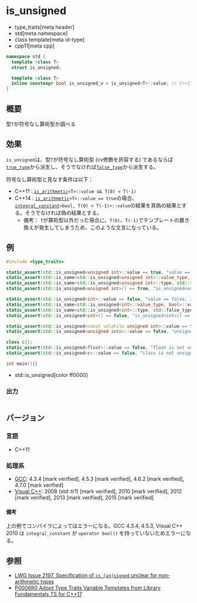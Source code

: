 # is_unsigned
* type_traits[meta header]
* std[meta namespace]
* class template[meta id-type]
* cpp11[meta cpp]

```cpp
namespace std {
  template <class T>
  struct is_unsigned;

  template <class T>
  inline constexpr bool is_unsigned_v = is_unsigned<T>::value; // C++17
}
```

## 概要
型`T`が符号なし算術型か調べる


## 効果
`is_unsigned`は、型`T`が符号なし算術型 (cv修飾を許容する) であるならば[`true_type`](true_type.md)から派生し、そうでなければ[`false_type`](false_type.md)から派生する。

符号なし算術型と見なす条件は以下：

- C++11 : [`is_arithmetic`](is_arithmetic.md)`<T>::value && T(0) < T(-1)`
- C++14 : [`is_arithmetic`](is_arithmetic.md)`<T>::value == true`の場合、[`integral_constant`](integral_constant.md)`<bool, T(0) < T(-1)>::value`の結果を真偽の結果とする。そうでなければ偽の結果とする。
    - 備考： `T`が算術型以外だった場合に、`T(0)`、`T(-1)`でテンプレートの置き換えが発生してしまうため、このような文言になっている。


## 例
```cpp example
#include <type_traits>

static_assert(std::is_unsigned<unsigned int>::value == true, "value == true, unsigned int is unsigned");
static_assert(std::is_same<std::is_unsigned<unsigned int>::value_type, bool>::value, "value_type == bool");
static_assert(std::is_same<std::is_unsigned<unsigned int>::type, std::true_type>::value, "type == true_type");
static_assert(std::is_unsigned<unsigned int>() == true, "is_unsigned<unsigned int>() == true");

static_assert(std::is_unsigned<int>::value == false, "value == false, int is not unsigned");
static_assert(std::is_same<std::is_unsigned<int>::value_type, bool>::value, "value_type == bool");
static_assert(std::is_same<std::is_unsigned<int>::type, std::false_type>::value, "type == false_type");
static_assert(std::is_unsigned<int>() == false, "is_unsigned<int>() == false");

static_assert(std::is_unsigned<const volatile unsigned int>::value == true, "const volatile unsigned int is unsigned");
static_assert(std::is_unsigned<unsigned int&>::value == false, "unsigned int& is not unsigned");

class c{};
static_assert(std::is_unsigned<float>::value == false, "float is not unsigned");
static_assert(std::is_unsigned<c>::value == false, "class is not unsigned");

int main(){}
```
* std::is_unsigned[color ff0000]

### 出力
```
```

## バージョン
### 言語
- C++11

### 処理系
- [GCC](/implementation.md#gcc): 4.3.4 [mark verified], 4.5.3 [mark verified], 4.6.2 [mark verified], 4.7.0 [mark verified]
- [Visual C++](/implementation.md#visual_cpp): 2008 (std::tr1) [mark verified], 2010 [mark verified], 2012 [mark verified], 2013 [mark verified], 2015 [mark verified]

#### 備考
上の例でコンパイラによってはエラーになる。GCC 4.3.4, 4.5.3, Visual C++ 2010 は `integral_constant` が `operator bool()` を持っていないためエラーになる。


## 参照
- [LWG Issue 2197. Specification of `is_[un]signed` unclear for non-arithmetic types](http://www.open-std.org/jtc1/sc22/wg21/docs/lwg-defects.html#2197)
- [P0006R0 Adopt Type Traits Variable Templates from Library Fundamentals TS for C++17](http://www.open-std.org/jtc1/sc22/wg21/docs/papers/2015/p0006r0.html)

